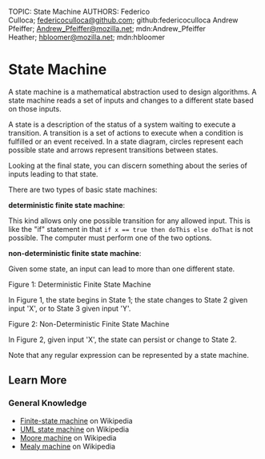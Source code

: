 TOPIC: State Machine
AUTHORS: Federico Culloca; federicoculloca@github.com; github:federicoculloca
         Andrew Pfeiffer; Andrew_Pfeiffer@mozilla.net; mdn:Andrew_Pfeiffer
         Heather; hbloomer@mozilla.net; mdn:hbloomer

# State Machine

A state machine is a mathematical abstraction used to design algorithms. A state machine reads a set
of inputs and changes to a different state based on those inputs.

A state is a description of the status of a system waiting to execute a transition. A transition is
a set of actions to execute when a condition is fulfilled or an event received. In a state diagram,
circles represent each possible state and arrows represent transitions between states.

Looking at the final state, you can discern something about the series of inputs leading to that state.

There are two types of basic state machines:

**deterministic finite state machine**:

This kind allows only one possible transition for any allowed input. This is like the "if" statement
in that `if x == true then doThis else doThat` is not possible.
The computer must perform one of the two options.

**non-deterministic finite state machine**:

Given some state, an input can lead to more than one different state.

Figure 1: Deterministic Finite State Machine

In Figure 1, the state begins in State 1; the state changes to State 2 given input 'X',
or to State 3 given input 'Y'.

Figure 2: Non-Deterministic Finite State Machine

In Figure 2, given input 'X', the state can persist or change to State 2.

Note that any regular expression can be represented by a state machine.

## Learn More

### General Knowledge

- [Finite-state machine](https://en.wikipedia.org/wiki/Finite-state%20machine) on Wikipedia
- [UML state machine](https://en.wikipedia.org/wiki/UML%20state%20machine) on Wikipedia
- [Moore machine](https://en.wikipedia.org/wiki/Moore%20machine) on Wikipedia
- [Mealy machine](https://en.wikipedia.org/wiki/Mealy%20machine) on Wikipedia
